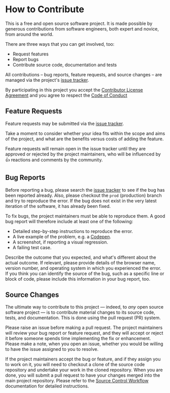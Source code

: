 # How to Contribute

This is a free and open source software project. It is made possible by generous contributions from software engineers, both expert and novice, from around the world. 

There are three ways that you can get involved, too:

- Request features
- Report bugs
- Contribute source code, documentation and tests

All contributions – bug reports, feature requests, and source changes – are managed via the project's [issue tracker][1]. 

By participating in this project you accept the [Contributor License Agreement](cla.md) and you agree to respect the [Code of Conduct](code_of_conduct.md)

## Feature Requests

Feature requests may be submitted via the [issue tracker][1].

Take a moment to consider whether your idea fits within the scope and aims of the project, and what are the benefits versus costs of adding the feature.

Feature requests will remain open in the issue tracker until they are approved or rejected by the project maintainers, who will be influenced by :+1: reactions and comments by the community.

## Bug Reports

Before reporting a bug, please search the [issue tracker][1] to see if the bug has been reported already. Also, please checkout the ``prod`` (production) branch and try to reproduce the error. If the bug does not exist in the very latest iteration of the software, it has already been fixed.

To fix bugs, the project maintainers must be able to reproduce them. A good bug report will therefore include at least one of the following:

- Detailed step-by-step instructions to reproduce the error.
- A live example of the problem, e.g. a [Codepen](http://codepen.io/).
- A screenshot, if reporting a visual regression.
- A failing test case.

Describe the outcome that you expected, and what's different about the actual outcome. If relevant, please provide details of the browser name, version number, and operating system in which you experienced the error. If you think you can identify the source of the bug, such as a specific line or block of code, please include this information in your bug report, too.

## Source Changes

The ultimate way to contribute to this project — indeed, to _any_ open source software project — is to contribute material changes to its source code, tests, and documentation. This is done using the pull request (PR) system.

Please raise an issue before making a pull request. The project maintainers will review your bug report or feature request, and they will accept or reject it before someone spends time implementing the fix or enhancement. Please make a note, when you open an issue, whether you would be willing to have the issue assigned to you to resolve.

If the project maintainers accept the bug or feature, and if they assign you to work on it, you will need to checkout a clone of the source code repository and undertake your work in the cloned repository. When you are done, you will submit a pull request to have your changes merged into the main project repository. Please refer to the [Source Control Workflow](workflow.md) documentation for detailed instructions.


[1]: https://github.com/<user>/<project>/issues

